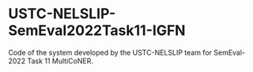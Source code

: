 # USTC-NELSLIP-SemEval2022Task11-IGFN
Code of the system developed by the USTC-NELSLIP team for SemEval-2022 Task 11 MultiCoNER.
